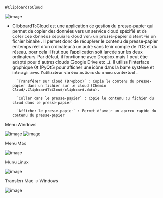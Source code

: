 #`ClipboardToCloud`

![image](https://github.com/diablo76600/ClipboardToCloud/assets/3962168/4c653667-85d3-4e05-bd54-9a7ad8e73c7f)

* ClipboardToCloud est une application de gestion du presse-papier qui permet de copier des données vers un service cloud spécifié et de coller ces données depuis le cloud vers un presse-papier distant via un fichier binaire . Il permet donc de récupérer le contenu du presse-papier en temps réel d'un ordinateur à un autre sans tenir compte de l'OS et du réseau, pour cela il faut que l'application soit lancée sur les deux ordinateurs.
Par défaut, il fonctionne avec Dropbox mais il peut être adapté pour d'autres clouds (Google Drive etc...).
Il utilise l'interface graphique Qt (PyQt5) pour afficher une icône dans la barre système et interagir avec l'utilisateur via des actions du menu contextuel :

        `Transférer sur Cloud (Dropbox)` : Copie le contenu du presse-papier dans un fichier sur le cloud (Chemin Cloud/.ClipboardToCloud/clipboard.data).

        `Coller dans le presse-papier` : Copie le contenu du fichier du cloud dans le presse-papier.

        `Afficher le presse-papier` : Permet d'avoir un apercu rapide du contenu du presse-papier
        


Menu Windows

![image](https://github.com/diablo76600/ClipboardToCloud/assets/3962168/92b7bac0-2693-48c5-a595-f38048d2e020)
![image](https://github.com/diablo76600/ClipboardToCloud/assets/3962168/975539a6-0647-4e72-b575-a1f0c631b15c)




Menu Mac

![image](https://github.com/diablo76600/ClipboardToCloud/assets/3962168/14a8aa13-454c-4c5a-bf4e-acf83363f025)




Munu Linux

![image](https://github.com/diablo76600/ClipboardToCloud/assets/3962168/e254d08b-faef-4c84-be2a-0b70b6ffb22d)




Transfert Mac -> Windows

![image](https://github.com/diablo76600/ClipboardToCloud/assets/3962168/ca05a9e0-2964-43ec-aefe-8c1a09ebee0b)



